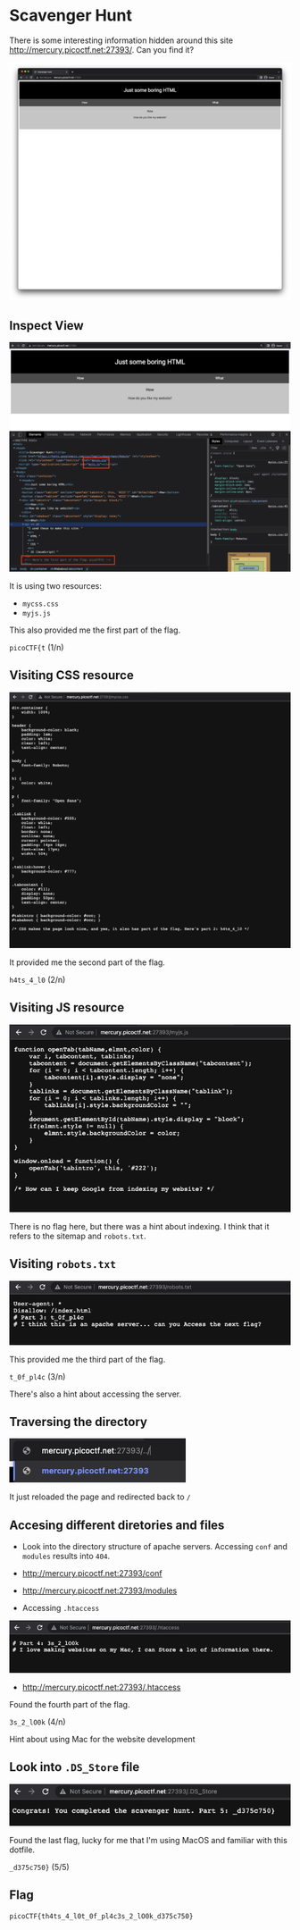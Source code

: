 # Scavenger Hunt

There is some interesting information hidden around this site http://mercury.picoctf.net:27393/. Can you find it?

![scavenger-hunt-homepage](resource/scavenger-hunt-homepage.png)

## Inspect View

![inspect-view](resource/inspect-view.png)

It is using two resources:
- `mycss.css`
- `myjs.js`

This also provided me the first part of the flag.

`picoCTF{t` (1/n)

## Visiting CSS resource

![resource-css](resource/resource-css.png)

It provided me the second part of the flag.

`h4ts_4_l0` (2/n)

## Visiting JS resource

![resource-js](resource/resource-js.png)

There is no flag here, but there was a hint about indexing. I think that it refers to the sitemap and `robots.txt`.

## Visiting `robots.txt`

![resource-robots](resource/resource-robots.png)

This provided me the third part of the flag.

`t_0f_pl4c` (3/n)

There's also a hint about accessing the server.

## Traversing the directory

![directory-traversal](resource/directory-traversal.png)

It just reloaded the page and redirected back to `/`

## Accesing different diretories and files

- Look into the directory structure of apache servers.
Accessing `conf` and `modules` results into `404`.
- http://mercury.picoctf.net:27393/conf
- http://mercury.picoctf.net:27393/modules

- Accessing `.htaccess`

![htaccess-file](resource/htaccess-file.png)

- http://mercury.picoctf.net:27393/.htaccess

Found the fourth part of the flag.

`3s_2_lO0k` (4/n)

Hint about using Mac for the website development

## Look into `.DS_Store` file

![ds_store-file](resource/ds_store-file.png)

Found the last flag, lucky for me that I'm using MacOS and familiar with this dotfile.

`_d375c750}` (5/5)

## Flag

```
picoCTF{th4ts_4_l0t_0f_pl4c3s_2_lO0k_d375c750}
```

